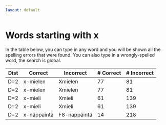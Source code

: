 ```yaml
---
layout: default
---
```


# Words starting with x

In the table below, you can type in any word and you will be shown all the spelling errors that were found. You can also type in a wrongly-spelled word, the search is global.

<table id="spelltable" class="display">
<thead>
<tr>
<th>Dist</th>
<th>Correct</th>
<th>Incorrect</th>
<th># Correct</th>
<th># Incorrect</th>
</tr>
</thead>
<tbody>

<tr><td>D=2</td><td>x-mielen</td><td>Xmielen</td><td>77</td><td>81</td></tr>

<tr><td>D=2</td><td>x-mielen</td><td>Xmielen</td><td>77</td><td>81</td></tr>

<tr><td>D=2</td><td>x-mieli</td><td>Xmieli</td><td>61</td><td>139</td></tr>

<tr><td>D=2</td><td>x-mieli</td><td>Xmieli</td><td>61</td><td>139</td></tr>

<tr><td>D=2</td><td>x-näppäintä</td><td>F8-näppäintä</td><td>14</td><td>218</td></tr>

</tbody>
</table>

<script type="text/javascript">
$(document).ready( function () {
    $('#spelltable').DataTable({ "autoFill": true,  "pageLength": 200, "lengthMenu": [ 50, 200, 500 ] });
} );
</script>
